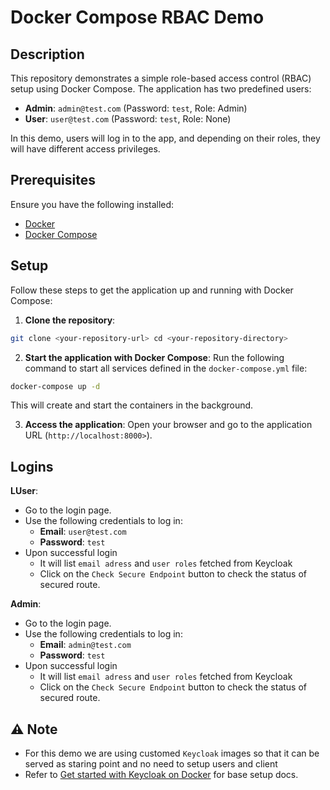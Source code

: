 # Docker Compose RBAC Demo

## Description

  This repository demonstrates a simple role-based access control (RBAC) setup using Docker Compose. The application has two predefined users:

  - **Admin**: `admin@test.com` (Password: `test`, Role: Admin)
  - **User**: `user@test.com` (Password: `test`, Role: None)

  In this demo, users will log in to the app, and depending on their roles, they will have different access privileges.

## Prerequisites

  Ensure you have the following installed:

  - [Docker](https://www.docker.com/get-started)
  - [Docker Compose](https://docs.docker.com/compose/install/)

## Setup

  Follow these steps to get the application up and running with Docker Compose:

  1. **Clone the repository**:
  ```bash
  git clone <your-repository-url> cd <your-repository-directory>
  ```

  2. **Start the application with Docker Compose**:
  Run the following command to start all services defined in the `docker-compose.yml` file:
  ```bash
  docker-compose up -d
  ```
  This will create and start the containers in the background.

  3. **Access the application**:
  Open your browser and go to the application URL (`http://localhost:8000>`).

## Logins
  **LUser**:
   - Go to the login page.
   - Use the following credentials to log in:
     - **Email**: `user@test.com`
     - **Password**: `test`
   - Upon successful login
     - It will list `email adress` and `user roles` fetched from Keycloak
     - Click on the `Check Secure Endpoint` button to check the status of secured route.

  **Admin**:
  - Go to the login page.
  - Use the following credentials to log in:
    - **Email**: `admin@test.com`
    - **Password**: `test`
  - Upon successful login
    - It will list `email adress` and `user roles` fetched from Keycloak
    - Click on the `Check Secure Endpoint` button to check the status of secured route.

## ⚠️ Note
  - For this demo we are using customed `Keycloak` images so that it can be served as staring point and no need to setup users and client
  - Refer to [Get started with Keycloak on Docker](https://www.keycloak.org/getting-started/getting-started-docker) for base setup docs.
